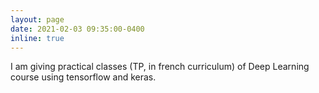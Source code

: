 ```yaml
---
layout: page
date: 2021-02-03 09:35:00-0400
inline: true
---
```

I am giving practical classes (TP, in french curriculum) of Deep Learning course using tensorflow and keras.
